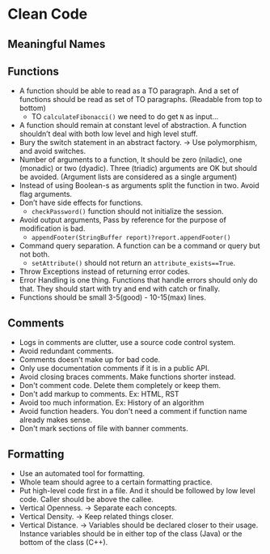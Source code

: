 # Clean Code 

## Meaningful Names

## Functions

* A function should be able to read as a TO paragraph. And a set of functions should be read as set of TO paragraphs. (Readable from top to bottom)
    * TO `calculateFibonacci()` we need to do get `N` as input...
* A function should remain at constant level of abstraction. A function shouldn’t deal with both low level and high level stuff.
* Bury the switch statement in an abstract factory. &#x2192; Use polymorphism, and avoid switches.
* Number of arguments to a function, It should be zero (niladic), one (monadic) or two (dyadic). Three (triadic) arguments are OK but should be avoided. (Argument lists are considered as a single argument)
* Instead of using Boolean-s as arguments split the function in two. Avoid flag arguments.
* Don’t have side effects for functions. 
    * `checkPassword()` function should not initialize the session. 
* Avoid output arguments, Pass by reference for the purpose of modification is bad. 
    * `appendFooter(StringBuffer report)?report.appendFooter()`
* Command query separation. A function can be a command or query but not both.
    * `setAttribute()` should not return an `attribute_exists==True`. 
* Throw Exceptions instead of returning error codes.
* Error Handling is one thing. Functions that handle errors should only do that. They should start with try and end with catch or finally. 
* Functions should be small 3-5(good) - 10-15(max) lines.

## Comments

* Logs in comments are clutter, use a source code control system.
* Avoid redundant comments. 
* Comments doesn't make up for bad code.
* Only use documentation comments if it is in a public API.
* Avoid closing braces comments. Make functions shorter instead.
* Don't comment code. Delete them completely or keep them.
* Don't add markup to comments. Ex: HTML, RST
* Avoid too much information. Ex: History of an algorithm
* Avoid function headers. You don't need a comment if function name already makes sense.
* Don't mark sections of file with banner comments.

## Formatting 

* Use an automated tool for formatting.
* Whole team should agree to a certain formatting practice.
* Put high-level code first in a file. And it should be followed by low level code. Caller should be above the callee.
* Vertical Openness. &#x2192; Separate each concepts.
* Vertical Density. &#x2192; Keep related things closer.
* Vertical Distance. &#x2192; Variables should be declared closer to their usage. Instance variables should be in either top of the class (Java) or the bottom of the class (C++).


